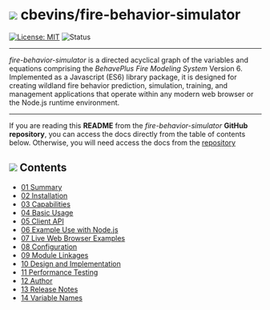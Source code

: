 #  ![](favicon.png) cbevins/fire-behavior-simulator

[![License: MIT](https://img.shields.io/badge/License-MIT-green.svg)](https://opensource.org/licenses/MIT) ![Status](https://github.com/cbevins/fire-behavior-simulator/actions/workflows/nodejs.yml/badge.svg)

---

*fire-behavior-simulator* is a directed acyclical graph of the variables and equations comprising the *BehavePlus Fire Modeling System* Version 6.  Implemented as a Javascript (ES6) library package, it is designed for creating wildland fire behavior prediction, simulation, training, and management applications that operate within any modern web browser or the Node.js runtime environment.

---

If you are reading this **README** from the *fire-behavior-simulator* **GitHub repository**, you can access the docs directly from the table of contents below.  Otherwise, you will need access the docs from the [repository](https://github.com/cbevins/fire-behavior-simulator)

## ![](favicon.png) Contents
- [01 Summary](./docs/01_Summary.md)
- [02 Installation](./docs/02_Installation.md)
- [03 Capabilities](./docs/03_Capabilities.md)
- [04 Basic Usage](./docs/04_BasicUsage.md)
- [05 Client API](./docs/05_ClientAPI.md)
- [06 Example Use with Node.js](./docs/06_ExampleUseWithNodeJs.md)
- [07 Live Web Browser Examples](./docs/07_LiveWebBrowserExamples.md)
- [08 Configuration](./docs/08_Configuration.md)
- [09 Module Linkages](./docs/09_ModuleLinkages.md)
- [10 Design and Implementation](./docs/10_DesignImplementation.md)
- [11 Performance Testing](./docs/11_PerformanceTesting.md)
- [12 Author](./docs/12_Author.md)
- [13 Release Notes](./docs/13_RELEASE_NOTES.md)
- [14 Variable Names](./docs/14_VariableNames.md)
